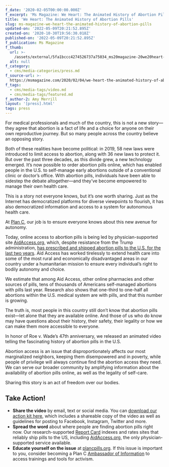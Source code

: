 ```yaml
---
f_date: '2020-02-05T00:00:00.000Z'
f_excerpt: 'Ms Magazine: We Heart: The Animated History of Abortion Pills'
title: 'We Heart: The Animated History of Abortion Pills'
slug: ms-magazine-we-heart-the-animated-history-of-abortion-pills
updated-on: '2022-05-09T20:21:52.895Z'
created-on: '2020-10-30T19:56:30.018Z'
published-on: '2022-05-09T20:21:52.895Z'
f_publication: Ms Magazine
f_thumb:
  url: >-
    /assets/external/5fa1bccc4274526737a75034_ms20magazine-20we20heart-20the20animated20history20of20abortion20pills.png
  alt: null
f_category:
  - cms/media-categories/press.md
f_source-url: >-
  https://msmagazine.com/2020/02/04/we-heart-the-animated-history-of-abortion-pills/?fbclid=IwAR287OwZBeJbQ9imnaqTGFTkaw9ixm4Ho9SoxEuQDPsloTdmz_IK2uGZtI8
f_tags:
  - cms/media-tags/video.md
  - cms/media-tags/featured.md
f_author-2: Amy Merrill
layout: '[press].html'
tags: press
---
```


For medical professionals and much of the country, this is not a new story—they agree that abortion is a fact of life and a choice for anyone on their own reproductive journey. But so many people across the country believe an opposing story. 

Both of these realities have become political: in 2019, 58 new laws were introduced to limit access to abortion, along with 36 new laws to protect it. But over the past three decades, as this divide grew, a new technology emerged. It’s now possible to order abortion pills online, which has enabled people in the U.S. to self-manage early abortions outside of a conventional clinic or doctor’s office. With abortion pills, individuals have been able to sidestep the debate altogether—and they’ve become empowered to manage their own health care. 

This is a story not everyone knows, but it’s one worth sharing. Just as the Internet has democratized platforms for diverse viewpoints to flourish, it has also democratized information and access to a system for autonomous health care.  

At [Plan C](https://plancpills.org/), our job is to ensure everyone knows about this new avenue for autonomy.

Today, online access to abortion pills is being led by physician-supported site [AidAccess.org](https://aidaccess.org/), which, despite resistance from the Trump administration, [has prescribed and shipped abortion pills to the U.S. for the last two years](https://msmagazine.com/2019/05/20/aid-access-will-continue-providing-abortion-care-in-defiance-of-the-fda/). Aid Access has worked tirelessly to extend health care into some of the most rural and economically disadvantaged areas in our country under a humanitarian mission to ensure every individual’s right to bodily autonomy and choice. 

We estimate that among Aid Access, other online pharmacies and other sources of pills, tens of thousands of Americans self-managed abortions with pills last year. Research also shows that one-third to one-half all abortions within the U.S. medical system are with pills, and that this number is growing.

The truth is, most people in this country still don’t know that abortion pills exist—let alone that they are available online. And those of us who do know may have questions about their history, their safety, their legality or how we can make them more accessible to everyone.

In honor of Roe v. Wade’s 47th anniversary, we released an animated video telling the fascinating history of abortion pills in the U.S. 

Abortion access is an issue that disproportionately affects our most marginalized neighbors, keeping them disempowered and in poverty, while people of privilege will always continue find the abortion access they need. We can serve our broader community by amplifying information about the availability of abortion pills online, as well as the legality of self-care. 

Sharing this story is an act of freedom over our bodies. 

**Take Action!**
----------------

*   **Share the video** by email, text or social media. You can [download our action kit here](https://docs.google.com/document/d/1Xvmy-Qr7juTCSchh7GB2vCB1DKc_Mz_gnFbFY_wUGuQ/edit?usp=sharing), which includes a shareable copy of the video as well as guidelines for posting to Facebook, Instagram, Twitter and more.
*   **Spread the word** about where people are finding abortion pills right now. Our research-supported [Report Card](https://plancpills.org/reportcard) indexes and rates sites that reliably ship pills to the US, including [AidAccess.org](https://aidaccess.org/), the only physician-supported service available.
*   **Educate yourself on the issue** at [plancpills.org](https://plancpills.org/). If this issue is important to you, consider becoming a Plan C [Ambassador of Information](https://plancpills.org/ambassador-information) to access trainings and tools for activism.
